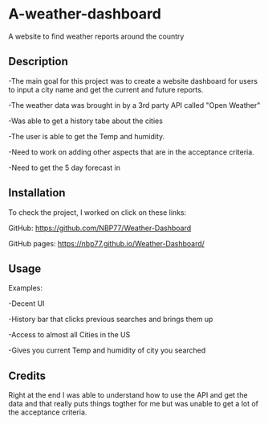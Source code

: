 # A-weather-dashboard
A website to find weather reports around the country 

## Description

-The main goal for this project was to create a website dashboard for users to input a city name and get the current and future reports.
 
-The weather data was brought in by a 3rd party API called "Open Weather" 
 
-Was able to get a history tabe about the cities 

-The user is able to get the Temp and humidity.

-Need to work on adding other aspects that are in the acceptance criteria.

-Need to get the 5 day forecast in 

## Installation

To check the project, I worked on click on these links: 

GitHub: https://github.com/NBP77/Weather-Dashboard

GitHub pages: https://nbp77.github.io/Weather-Dashboard/

## Usage

Examples:

-Decent UI

-History bar that clicks previous searches and brings them up 

-Access to almost all Cities in the US 

-Gives you current Temp and humidity of city you searched


## Credits
Right at the end I was able to understand how to use the API and get the data and that really puts things togther for me but was unable to get a lot of the acceptance criteria. 
